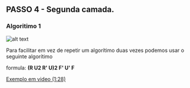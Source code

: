 ## PASSO 4 - Segunda camada.
### Algoritimo 1
![alt text](https://i0.wp.com/cubovelocidade.com.br/wp-content/uploads/2020/07/f2l-caso-07.png)

Para facilitar em vez de repetir um algorítimo duas vezes podemos usar o seguinte algorítimo

formula: **(R U2 R' U)2 F' U' F**

[Exemplo em video (1:28)](https://youtu.be/3ozKDPk6oAw?list=PLN0OEk4xKN9TEo8F-EADFqb-U9xWTNc2H&t=88)

